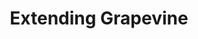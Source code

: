 ---
id: extending-grapevine
title: Extending Grapevine
sidebar_label: Extending Grapevine
slug: tutorials/extending-grapevine
---